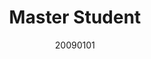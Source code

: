 ---
name: QiaoRui Wu
title: Master Student
email: 
website: 
note:
category: Master Students
photo: "/images/people/enrolled/master/WuQiaoRui.jpg" 
date: 20090101
---